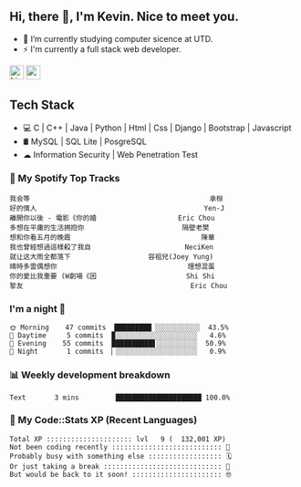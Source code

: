 ## Hi, there 👋, I'm Kevin. Nice to meet you.

- 🌱 I’m currently studying computer sicence at UTD.
- ⚡ I'm currently a full stack web developer.

<a href="https://www.linkedin.com/in/kevin12686/"><img alt="LinkedIn" src="https://img.shields.io/badge/linkedin%20-%230077B5.svg?&style=for-the-badge&logo=linkedin&logoColor=white" height=25></a>
<a href="https://www.instagram.com/kevin12686/"><img src="https://img.shields.io/badge/instagram-3f729b?&style=for-the-badge&logo=instagram&logoColor=white" height=25></a>

## Tech Stack

* 💻 C | C++ | Java | Python | Html | Css | Django | Bootstrap | Javascript
* 🛢️ MySQL | SQL Lite | PosgreSQL
* ☁ Information Security | Web Penetration Test

### 🎵 My Spotify Top Tracks

<!-- spotify start -->

```text
我会等                                            承桓
好的情人                                         Yen-J
離開你以後 - 電影《你的婚                    Eric Chou
多想在平庸的生活拥抱你                        隔壁老樊
想和你看五月的晚霞                                陳華
我也曾經想過這樣殺了我自                       NeciKen
就让这大雨全都落下                   容祖兒(Joey Yung)
晴時多雲偶想你                                理想混蛋
你的愛比我重要 (W劇場《因                      Shi Shi
摯友                                         Eric Chou
```

<!-- spotify end -->

### I'm a night 🦉

<!-- early_bird start -->

```text
🌞 Morning    47 commits  █████████▏░░░░░░░░░░░  43.5%
🌆 Daytime     5 commits  ▉░░░░░░░░░░░░░░░░░░░░   4.6%
🌃 Evening    55 commits  ██████████▋░░░░░░░░░░  50.9%
🌙 Night       1 commits  ▏░░░░░░░░░░░░░░░░░░░░   0.9%
```

<!-- early_bird end -->

### 📊 Weekly development breakdown

<!-- code_time start -->

```text
Text       3 mins         █████████████████████ 100.0%
```

<!-- code_time end -->

### 🧰 My Code::Stats XP (Recent Languages)

<!-- codestats start -->

```text
Total XP ::::::::::::::::::::: lvl   9 (  132,001 XP) 
Not been coding recently ::::::::::::::::::::::::::: 🙈
Probably busy with something else :::::::::::::::::: 🗓
Or just taking a break ::::::::::::::::::::::::::::: 🌴
But would be back to it soon! :::::::::::::::::::::: 🤓
```

<!-- codestats end -->
